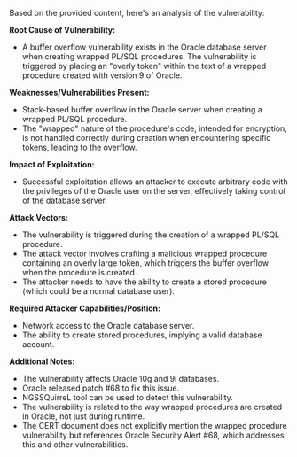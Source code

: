 Based on the provided content, here's an analysis of the vulnerability:

**Root Cause of Vulnerability:**
- A buffer overflow vulnerability exists in the Oracle database server when creating wrapped PL/SQL procedures. The vulnerability is triggered by placing an "overly token" within the text of a wrapped procedure created with version 9 of Oracle.

**Weaknesses/Vulnerabilities Present:**
- Stack-based buffer overflow in the Oracle server when creating a wrapped PL/SQL procedure.
- The "wrapped" nature of the procedure's code, intended for encryption, is not handled correctly during creation when encountering specific tokens, leading to the overflow.

**Impact of Exploitation:**
- Successful exploitation allows an attacker to execute arbitrary code with the privileges of the Oracle user on the server, effectively taking control of the database server.

**Attack Vectors:**
- The vulnerability is triggered during the creation of a wrapped PL/SQL procedure.
- The attack vector involves crafting a malicious wrapped procedure containing an overly large token, which triggers the buffer overflow when the procedure is created.
- The attacker needs to have the ability to create a stored procedure (which could be a normal database user).

**Required Attacker Capabilities/Position:**
- Network access to the Oracle database server.
- The ability to create stored procedures, implying a valid database account.

**Additional Notes:**
- The vulnerability affects Oracle 10g and 9i databases.
- Oracle released patch #68 to fix this issue.
- NGSSQuirreL tool can be used to detect this vulnerability.
- The vulnerability is related to the way wrapped procedures are created in Oracle, not just during runtime.
- The CERT document does not explicitly mention the wrapped procedure vulnerability but references Oracle Security Alert #68, which addresses this and other vulnerabilities.